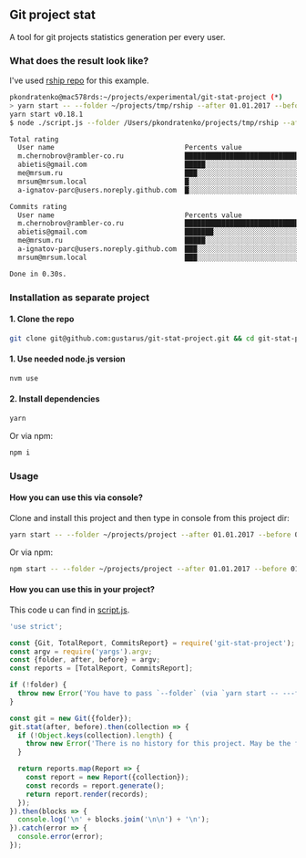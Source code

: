 ## Git project stat
A tool for git projects statistics generation per every user.

### What does the result look like?
I've used [rship repo](https://github.com/rambler-digital-solutions/rship) for this example.

```bash
pkondratenko@mac578rds:~/projects/experimental/git-stat-project (*)
> yarn start -- --folder ~/projects/tmp/rship --after 01.01.2017 --before 01.12.2017                                                                                                                                                                                                     master [06d6163] deleted modified
yarn start v0.18.1
$ node ./script.js --folder /Users/pkondratenko/projects/tmp/rship --after 01.01.2017 --before 01.12.2017

Total rating
  User name                                Percents value                     Commits pushed  Lines affected
  m.chernobrov@rambler-co.ru               █████████████████████████████████              16             691
  abietis@gmail.com                        █████░░░░░░░░░░░░░░░░░░░░░░░░░░░░               3              63
  me@mrsum.ru                              ███░░░░░░░░░░░░░░░░░░░░░░░░░░░░░░               2              20
  mrsum@mrsum.local                        █░░░░░░░░░░░░░░░░░░░░░░░░░░░░░░░░               1               4
  a-ignatov-parc@users.noreply.github.com  █░░░░░░░░░░░░░░░░░░░░░░░░░░░░░░░░               1               0

Commits rating
  User name                                Percents value                     Commits pushed
  m.chernobrov@rambler-co.ru               █████████████████████████████████              16
  abietis@gmail.com                        ███████░░░░░░░░░░░░░░░░░░░░░░░░░░               3
  me@mrsum.ru                              █████░░░░░░░░░░░░░░░░░░░░░░░░░░░░               2
  a-ignatov-parc@users.noreply.github.com  ███░░░░░░░░░░░░░░░░░░░░░░░░░░░░░░               1
  mrsum@mrsum.local                        ███░░░░░░░░░░░░░░░░░░░░░░░░░░░░░░               1

Done in 0.30s.
```


### Installation as separate project

#### 1. Clone the repo
```bash
git clone git@github.com:gustarus/git-stat-project.git && cd git-stat-project
```

#### 1. Use needed node.js version
```bash
nvm use
```

#### 2. Install dependencies
```bash
yarn
```

Or via npm:
```bash
npm i
```


### Usage

#### How you can use this via console?
Clone and install this project and then type in console from this project dir:

```bash
yarn start -- --folder ~/projects/project --after 01.01.2017 --before 01.12.2017
```

Or via npm:
```bash
npm start -- --folder ~/projects/project --after 01.01.2017 --before 01.12.2017
```

#### How you can use this in your project?
This code u can find in [script.js](script.js).

```javascript
'use strict';

const {Git, TotalReport, CommitsReport} = require('git-stat-project');
const argv = require('yargs').argv;
const {folder, after, before} = argv;
const reports = [TotalReport, CommitsReport];

if (!folder) {
  throw new Error('You have to pass `--folder` (via `yarn start -- ---folder path/to/folder` where git project is.');
}

const git = new Git({folder});
git.stat(after, before).then(collection => {
  if (!Object.keys(collection).length) {
    throw new Error('There is no history for this project. May be the folder is incorrect?');
  }

  return reports.map(Report => {
    const report = new Report({collection});
    const records = report.generate();
    return report.render(records);
  });
}).then(blocks => {
  console.log('\n' + blocks.join('\n\n') + '\n');
}).catch(error => {
  console.error(error);
});


```
